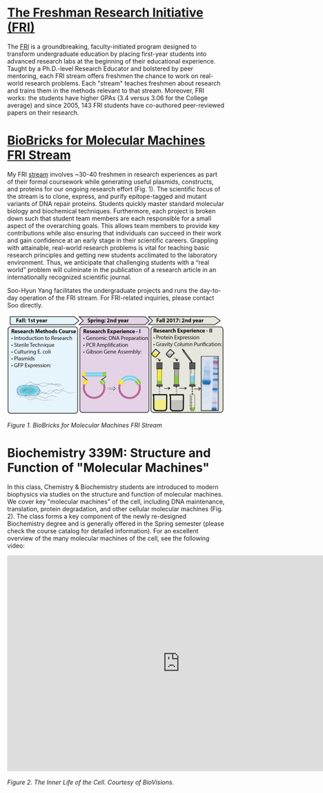 # [The Freshman Research Initiative (FRI)](https://cns.utexas.edu/fri)

The [FRI](https://cns.utexas.edu/fri) is a groundbreaking, faculty-initiated program designed to transform undergraduate education by placing first-year students into advanced research labs at the beginning of their educational experience. Taught by a Ph.D.-level Research Educator and bolstered by peer mentoring, each FRI stream offers freshmen the chance to work on real-world research problems. Each "stream" teaches freshmen about research and trains them in the methods relevant to that stream. Moreover, FRI works: the students have higher GPAs (3.4 versus 3.06 for the College average) and since 2005, 143 FRI students have co-authored peer-reviewed papers on their research.

# [BioBricks for Molecular Machines FRI Stream](https://cns.utexas.edu/component/cobalt/item/1426-biobricks?Itemid=1971)

My FRI [stream](https://cns.utexas.edu/component/cobalt/item/1426-biobricks?Itemid=1971) involves ~30-40 freshmen in research experiences as part of their formal coursework while generating useful plasmids, constructs, and proteins for our ongoing research effort (Fig. 1). The scientific focus of the stream is to clone, express, and purify epitope-tagged and mutant variants of DNA repair proteins. Students quickly master standard molecular biology and biochemical techniques. Furthermore, each project is broken down such that student team members are each responsible for a small aspect of the overarching goals. This allows team members to provide key contributions while also ensuring that individuals can succeed in their work and gain confidence at an early stage in their scientific careers. Grappling with attainable, real-world research problems is vital for teaching basic research principles and getting new students acclimated to the laboratory environment. Thus, we anticipate that challenging students with a “real world” problem will culminate in the publication of a research article in an internationally recognized scientific journal.

Soo-Hyun Yang facilitates the undergraduate projects and runs the day-to-day operation of the FRI stream. For FRI-related inquiries, please contact Soo directly.

<img src="/assets/images/teaching/FRI-01.jpg" width="800px">

_Figure 1. BioBricks for Molecular Machines FRI Stream_

# Biochemistry 339M: Structure and Function of "Molecular Machines"

In this class, Chemistry & Biochemistry students are introduced to modern biophysics via studies on the structure and function of molecular machines. We cover key "molecular machines" of the cell, including DNA maintenance, translation, protein degradation, and other cellular molecular machines (Fig. 2). The class forms a key component of the newly re-designed Biochemistry degree and is generally offered in the Spring semester (please check the course catalog for detailed information). For an excellent overview of the many molecular machines of the cell, see the following video:

<iframe width="800" height="500" src="https://www.youtube.com/embed/wJyUtbn0O5Y" frameborder="0" allow="autoplay; encrypted-media" allowfullscreen></iframe>

_Figure 2. The Inner Life of the Cell. Courtesy of BioVisions._
